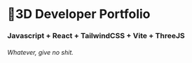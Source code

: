 # 🚀3D Developer Portfolio

### Javascript + React + TailwindCSS + Vite + ThreeJS
###### Whatever, give no shit.
